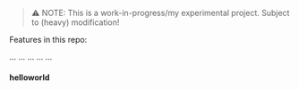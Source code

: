 > ⚠️ NOTE: This is a work-in-progress/my experimental project. Subject to (heavy) modification!

Features in this repo:

...
...
...
...
...

#### helloworld

